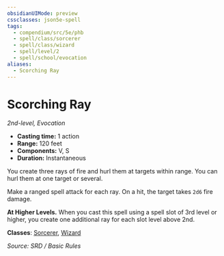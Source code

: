 ```yaml
---
obsidianUIMode: preview
cssclasses: json5e-spell
tags:
  - compendium/src/5e/phb
  - spell/class/sorcerer
  - spell/class/wizard
  - spell/level/2
  - spell/school/evocation
aliases:
  - Scorching Ray
---
```

# Scorching Ray
*2nd-level, Evocation*  

- **Casting time:** 1 action
- **Range:** 120 feet
- **Components:** V, S
- **Duration:** Instantaneous

You create three rays of fire and hurl them at targets within range. You can hurl them at one target or several.

Make a ranged spell attack for each ray. On a hit, the target takes `2d6` fire damage.

**At Higher Levels.** When you cast this spell using a spell slot of 3rd level or higher, you create one additional ray for each slot level above 2nd.

**Classes**: [Sorcerer](sorcerer.md), [Wizard](wizard.md)

*Source: SRD / Basic Rules*